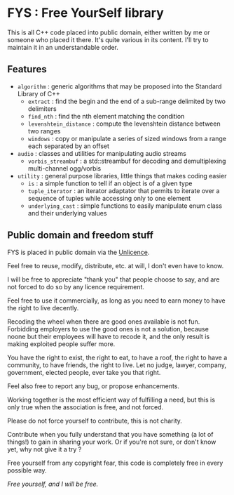 FYS : Free YourSelf library
===

This is all C++ code placed into public domain, either written by me or someone who placed it there. It's quite various in its content. I'll try to maintain it in an understandable order.

Features
--------

* `algorithm` : generic algorithms that may be proposed into the Standard Library of C++
  * `extract` : find the begin and the end of a sub-range delimited by two delimiters
  * `find_nth` : find the nth element matching the condition
  * `levenshtein_distance` : compute the levenshtein distance between two ranges
  * `windows` : copy or manipulate a series of sized windows from a range each separated by an offset
* `audio` : classes and utilities for manipulating audio streams
  * `vorbis_streambuf` : a std::streambuf for decoding and demultiplexing multi-channel ogg/vorbis
* `utility` : general purpose libraries, little things that makes coding easier
  * `is` : a simple function to tell if an object is of a given type
  * `tuple_iterator` : an iterator adaptator that permits to iterate over a sequence of tuples while accessing only to one element
  * `underlying_cast` : simple functions to easily manipulate enum class and their underlying values

Public domain and freedom stuff
-------------------------------

FYS is placed in public domain via the [Unlicence](http://unlicense.org/).

Feel free to reuse, modify, distribute, etc. at will, I don't even have to know.

I will be free to appreciate "thank you" that people choose to say, and are not forced to do so by any licence requirement.

Feel free to use it commercially, as long as you need to earn money to have the right to live decently.

Recoding the wheel when there are good ones available is not fun. Forbidding employers to use the good ones is not a solution, because noone but their employees will have to recode it, and the only result is making exploited people suffer more.

You have the right to exist, the right to eat, to have a roof, the right to have a community, to have friends, the right to live. Let no judge, lawyer, company, government, elected people, ever take you that right.

Feel also free to report any bug, or propose enhancements.

Working together is the most efficient way of fulfilling a need, but this is only true when the association is free, and not forced.

Please do not force yourself to contribute, this is not charity.

Contribute when you fully understand that you have something (a lot of things!) to gain in sharing your work. Or if you're not sure, or don't know yet, why not give it a try ?

Free yourself from any copyright fear, this code is completely free in every possible way.

*Free yourself, and I will be free.*
